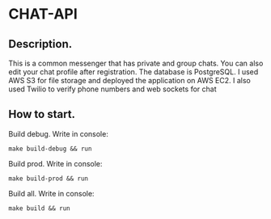 # CHAT-API 

## Description.

This is a common messenger that has private and group chats. You can also edit your chat profile after registration. The database is PostgreSQL. I used AWS S3 for file storage and deployed the application on AWS EC2. I also used Twilio to verify phone numbers and web sockets for chat

## How to start.
Build debug. Write in console:
```
make build-debug && run
```
Build prod. Write in console:
```
make build-prod && run
```
Build all. Write in console:
```
make build && run
```
